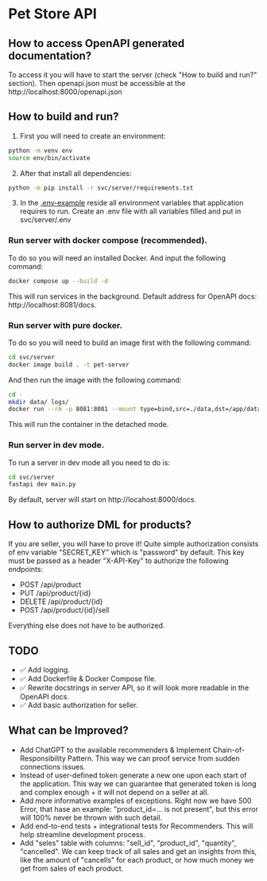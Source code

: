 # Pet Store API

## How to access OpenAPI generated documentation?

To access it you will have to start the server (check "How to build and run?" section). Then openapi.json must be accessible at the http://localhost:8000/openapi.json

## How to build and run?

1. First you will need to create an environment:

```bash
python -m venv env
source env/bin/activate
```

2. After that install all dependencies:

```bash
python -m pip install -r svc/server/requirements.txt
```

3. In the [.env-example](svc/server/.env-example) reside all environment variables that application requires to run. Create an .env file with all variables filled and put in svc/server/.env

### Run server with docker compose (recommended).

To do so you will need an installed Docker. And input the following command:

```bash
docker compose up --build -d
```

This will run services in the background. Default address for OpenAPI docs: http://localhost:8081/docs.

### Run server with pure docker.

To do so you will need to build an image first with the following command:

```bash
cd svc/server
docker image build . -t pet-server
```

And then run the image with the following command:

```bash
cd -
mkdir data/ logs/
docker run --rm -p 8081:8081 --mount type=bind,src=./data,dst=/app/data --mount type=bind,src=./logs,dst=/app/logs -d pet-server
```

This will run the container in the detached mode.

### Run server in dev mode.

To run a server in dev mode all you need to do is:

```bash
cd svc/server
fastapi dev main.py
```

By default, server will start on http://locahost:8000/docs.

## How to authorize DML for products?

If you are seller, you will have to prove it! Quite simple authorization consists of env variable "SECRET_KEY" which is "password" by default. This key must be passed as a header "X-API-Key" to authorize the following endpoints:

- POST /api/product
- PUT /api/product/{id}
- DELETE /api/product/{id}
- POST /api/product/{id}/sell

Everything else does not have to be authorized.

## TODO
- ✅ Add logging.
- ✅ Add Dockerfile & Docker Compose file.
- ✅ Rewrite docstrings in server API, so it will look more readable in the OpenAPI docs.
- ✅ Add basic authorization for seller.

## What can be Improved?
- Add ChatGPT to the available recommenders & Implement Chain-of-Responsibility Pattern. This way we can proof service from sudden connections issues.
- Instead of user-defined token generate a new one upon each start of the application. This way we can guarantee that generated token is long and complex enough + it will not depend on a seller at all.
- Add more informative examples of exceptions. Right now we have 500 Error, that hase an example: "product_id=... is not present", but this error will 100% never be thrown with such detail.
- Add end-to-end tests + integrational tests for Recommenders. This will help streamline development process.
- Add "seles" table with columns: "sell_id", "product_id", "quantity", "cancelled". We can keep track of all sales and get an insights from this, like the amount of "cancells" for each product, or how much money we get from sales of each product.
